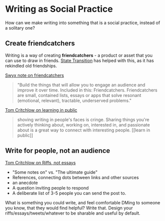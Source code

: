 # Writing as Social Practice

How can we make writing into something that is a social practice, instead of a solitary one?

## Create friendcatchers

Writing is a way of creating **friendcatchers** - a product or asset that you can use to draw in friends. [State Transition](https://www.statetransition.co/) has helped with this, as it has rekindled old friendships.

[Swyx note on friendcatchers](https://www.swyx.io/friendcatchers)

> "Build the things that will allow you to engage an audience and improve it over time. Included in this: Friendcatchers. Friendcatchers are small, contained lists, essays or apps that solve resonant (emotional, relevant), tractable, underserved problems."

[Tom Critchlow on learning in public](https://www.linkedin.com/posts/tomcritchlow_if-youre-struggling-trying-to-build-a-consistent-activity-7107822312128675840-0U4C/)

> shoving writing in people's faces is cringe. Sharing things you're actively thinking about, working on, interested in, and passionate about is a great way to connect with interesting people.
[[learn in public]]

## Write for people, not an audience

[Tom Critchlow on Riffs, not essays](https://tomcritchlow.com/2023/02/10/riffs/)

* "Some notes on" vs. "The ultimate guide"
* References, connecting dots between links and other sources 
* an anecdote
* A question inviting people to respond
* A deliberate list of 3-5 people you can send the post to. 

What is something you could write, and feel comfortable DMing to someone you know, that they would find helpful? Write that. Design your riffs/essays/tweets/whatever to be sharable and useful by default.